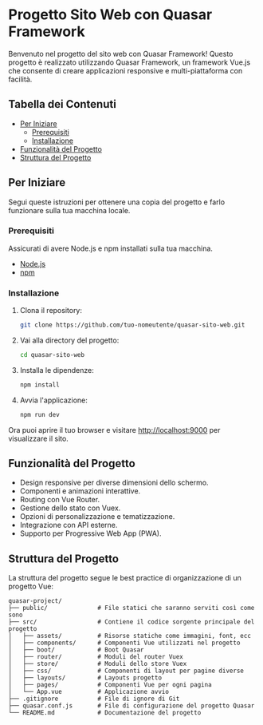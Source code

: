 # Progetto Sito Web con Quasar Framework

Benvenuto nel progetto del sito web con Quasar Framework! Questo progetto è realizzato utilizzando Quasar Framework, un framework Vue.js che consente di creare applicazioni responsive e multi-piattaforma con facilità.

## Tabella dei Contenuti

- [Per Iniziare](#per-iniziare)
  - [Prerequisiti](#prerequisiti)
  - [Installazione](#installazione)
- [Funzionalità del Progetto](#funzionalità-del-progetto)
- [Struttura del Progetto](#struttura-del-progetto)

## Per Iniziare

Segui queste istruzioni per ottenere una copia del progetto e farlo funzionare sulla tua macchina locale.

### Prerequisiti

Assicurati di avere Node.js e npm installati sulla tua macchina.

- [Node.js](https://nodejs.org/)
- [npm](https://www.npmjs.com/)

### Installazione

1. Clona il repository:

   ```bash
   git clone https://github.com/tuo-nomeutente/quasar-sito-web.git
   ```

2. Vai alla directory del progetto:

   ```bash
   cd quasar-sito-web
   ```

3. Installa le dipendenze:

   ```bash
   npm install
   ```

4. Avvia l'applicazione:

   ```bash
   npm run dev
   ```

Ora puoi aprire il tuo browser e visitare [http://localhost:9000](http://localhost:9000) per visualizzare il sito.

## Funzionalità del Progetto

- Design responsive per diverse dimensioni dello schermo.
- Componenti e animazioni interattive.
- Routing con Vue Router.
- Gestione dello stato con Vuex.
- Opzioni di personalizzazione e tematizzazione.
- Integrazione con API esterne.
- Supporto per Progressive Web App (PWA).

## Struttura del Progetto

La struttura del progetto segue le best practice di organizzazione di un progetto Vue:

```plaintext
quasar-project/
├── public/              # File statici che saranno serviti così come sono
├── src/                 # Contiene il codice sorgente principale del progetto
│   ├── assets/          # Risorse statiche come immagini, font, ecc
│   ├── components/      # Componenti Vue utilizzati nel progetto
│   ├── boot/            # Boot Quasar
│   ├── router/          # Moduli del router Vuex
│   ├── store/           # Moduli dello store Vuex
│   ├── css/             # Componenti di layout per pagine diverse
│   ├── layouts/         # Layouts progetto
│   ├── pages/           # Componenti Vue per ogni pagina
│   └── App.vue          # Applicazione avvio
├── .gitignore           # File di ignore di Git
├── quasar.conf.js       # File di configurazione del progetto Quasar
└── README.md            # Documentazione del progetto
```
